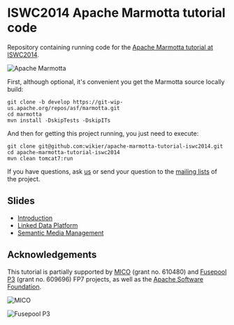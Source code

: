 ISWC2014 Apache Marmotta tutorial code
=====================================

Repository containing running code for the [Apache Marmotta tutorial at ISWC2014](http://marmotta.apache.org/events/iswc2014).

![Apache Marmotta](http://marmotta.apache.org/images/Marmotta_Logo.png)

First, although optional, it's convenient you get the Marmotta source locally build:

    git clone -b develop https://git-wip-us.apache.org/repos/asf/marmotta.git
    cd marmotta
    mvn install -DskipTests -DskipITs

And then for getting this project running, you just need to execute:

    git clone git@github.com:wikier/apache-marmotta-tutorial-iswc2014.git
    cd apache-marmotta-tutorial-iswc2014
    mvn clean tomcat7:run

If you have questions, ask [us](http://marmotta.apache.org/events/iswc2014.html#Presenters) 
or send your question to the [mailing lists](http://marmotta.apache.org/mail-lists) of the project.

## Slides

  * [Introduction](http://www.slideshare.net/wastl/apache-marmotta-introduction)
  * [Linked Data Platform](http://www.slideshare.net/Wikier/introduction-to-ldp-in-apache-marmotta)
  * [Semantic Media Management](http://www.slideshare.net/thkurz1/semantic-media-managent-with-apache-marmotta)

## Acknowledgements

This tutorial is partially supported by [MICO](http://mico-project.eu) (grant no. 610480) and [Fusepool P3](http://p3.fusepool.eu) (grant no. 609696) FP7 projects, as well as the [Apache Software Foundation](http://www.apache.org).

![MICO](http://marmotta.apache.org/images/mico.png)

![Fusepool P3](http://marmotta.apache.org/images/fusepoolp3.png)
